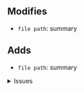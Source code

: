 ## Modifies
- `file path`: summary
## Adds
- `file path`: summary
<details>
<summary>Issues</summary>
  closes
<br>
</details>
